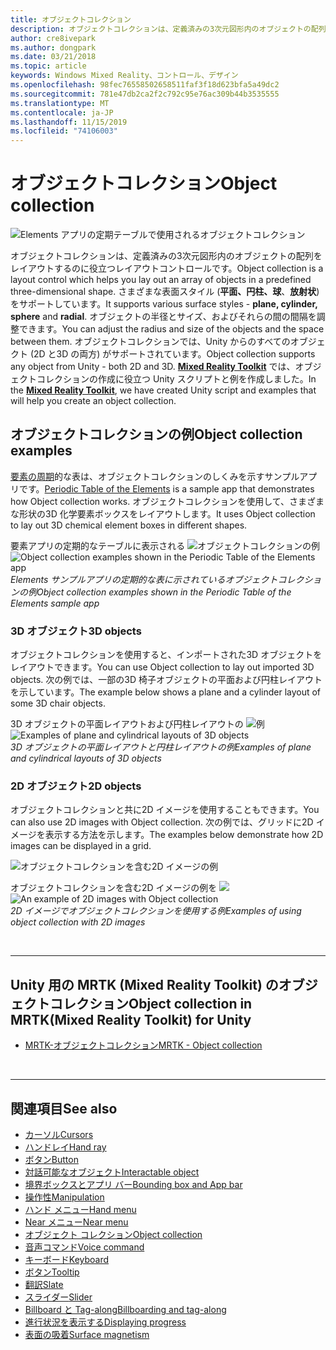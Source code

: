 ```yaml
---
title: オブジェクトコレクション
description: オブジェクトコレクションは、定義済みの3次元図形内のオブジェクトの配列をレイアウトするのに役立つレイアウトコントロールです。
author: cre8ivepark
ms.author: dongpark
ms.date: 03/21/2018
ms.topic: article
keywords: Windows Mixed Reality、コントロール、デザイン
ms.openlocfilehash: 98fec76558502658511faf3f18d623bfa5a49dc2
ms.sourcegitcommit: 781e47db2ca2f2c792c95e76ac309b44b3535555
ms.translationtype: MT
ms.contentlocale: ja-JP
ms.lasthandoff: 11/15/2019
ms.locfileid: "74106003"
---
```

# <a name="object-collection"></a><span data-ttu-id="6c602-104">オブジェクトコレクション</span><span class="sxs-lookup"><span data-stu-id="6c602-104">Object collection</span></span>

![Elements アプリの定期テーブルで使用されるオブジェクトコレクション](images/UX/UX_Hero_ObjectCollection.jpg)<br>


<span data-ttu-id="6c602-106">オブジェクトコレクションは、定義済みの3次元図形内のオブジェクトの配列をレイアウトするのに役立つレイアウトコントロールです。</span><span class="sxs-lookup"><span data-stu-id="6c602-106">Object collection is a layout control which helps you lay out an array of objects in a predefined three-dimensional shape.</span></span> <span data-ttu-id="6c602-107">さまざまな表面スタイル (**平面、円柱、球**、**放射状**) をサポートしています。</span><span class="sxs-lookup"><span data-stu-id="6c602-107">It supports various surface styles - **plane, cylinder, sphere** and **radial**.</span></span> <span data-ttu-id="6c602-108">オブジェクトの半径とサイズ、およびそれらの間の間隔を調整できます。</span><span class="sxs-lookup"><span data-stu-id="6c602-108">You can adjust the radius and size of the objects and the space between them.</span></span> <span data-ttu-id="6c602-109">オブジェクトコレクションでは、Unity からのすべてのオブジェクト (2D と3D の両方) がサポートされています。</span><span class="sxs-lookup"><span data-stu-id="6c602-109">Object collection supports any object from Unity - both 2D and 3D.</span></span> <span data-ttu-id="6c602-110">**[Mixed Reality Toolkit](https://microsoft.github.io/MixedRealityToolkit-Unity/Documentation/README_ObjectCollection.html)** では、オブジェクトコレクションの作成に役立つ Unity スクリプトと例を作成しました。</span><span class="sxs-lookup"><span data-stu-id="6c602-110">In the **[Mixed Reality Toolkit](https://microsoft.github.io/MixedRealityToolkit-Unity/Documentation/README_ObjectCollection.html)**, we have created Unity script and examples that will help you create an object collection.</span></span>


## <a name="object-collection-examples"></a><span data-ttu-id="6c602-111">オブジェクトコレクションの例</span><span class="sxs-lookup"><span data-stu-id="6c602-111">Object collection examples</span></span>

<span data-ttu-id="6c602-112">[要素の周期](periodic-table-of-the-elements.md)的な表は、オブジェクトコレクションのしくみを示すサンプルアプリです。</span><span class="sxs-lookup"><span data-stu-id="6c602-112">[Periodic Table of the Elements](periodic-table-of-the-elements.md) is a sample app that demonstrates how Object collection works.</span></span> <span data-ttu-id="6c602-113">オブジェクトコレクションを使用して、さまざまな形状の3D 化学要素ボックスをレイアウトします。</span><span class="sxs-lookup"><span data-stu-id="6c602-113">It uses Object collection to lay out 3D chemical element boxes in different shapes.</span></span>

<span data-ttu-id="6c602-114">要素アプリの定期的なテーブルに表示される ![オブジェクトコレクションの例](images/periodictable-collections-1000px.jpg)</span><span class="sxs-lookup"><span data-stu-id="6c602-114">![Object collection examples shown in the Periodic Table of the Elements app](images/periodictable-collections-1000px.jpg)</span></span><br>
<span data-ttu-id="6c602-115">*Elements サンプルアプリの定期的な表に示されているオブジェクトコレクションの例*</span><span class="sxs-lookup"><span data-stu-id="6c602-115">*Object collection examples shown in the Periodic Table of the Elements sample app*</span></span>

### <a name="3d-objects"></a><span data-ttu-id="6c602-116">3D オブジェクト</span><span class="sxs-lookup"><span data-stu-id="6c602-116">3D objects</span></span>

<span data-ttu-id="6c602-117">オブジェクトコレクションを使用すると、インポートされた3D オブジェクトをレイアウトできます。</span><span class="sxs-lookup"><span data-stu-id="6c602-117">You can use Object collection to lay out imported 3D objects.</span></span> <span data-ttu-id="6c602-118">次の例では、一部の3D 椅子オブジェクトの平面および円柱レイアウトを示しています。</span><span class="sxs-lookup"><span data-stu-id="6c602-118">The example below shows a plane and a cylinder layout of some 3D chair objects.</span></span>

<span data-ttu-id="6c602-119">3D オブジェクトの平面レイアウトおよび円柱レイアウトの ![例](images/objectcollection-3dobjects-1000px.jpg)</span><span class="sxs-lookup"><span data-stu-id="6c602-119">![Examples of plane and cylindrical layouts of 3D objects](images/objectcollection-3dobjects-1000px.jpg)</span></span><br>
<span data-ttu-id="6c602-120">*3D オブジェクトの平面レイアウトと円柱レイアウトの例*</span><span class="sxs-lookup"><span data-stu-id="6c602-120">*Examples of plane and cylindrical layouts of 3D objects*</span></span>

### <a name="2d-objects"></a><span data-ttu-id="6c602-121">2D オブジェクト</span><span class="sxs-lookup"><span data-stu-id="6c602-121">2D objects</span></span>

<span data-ttu-id="6c602-122">オブジェクトコレクションと共に2D イメージを使用することもできます。</span><span class="sxs-lookup"><span data-stu-id="6c602-122">You can also use 2D images with Object collection.</span></span> <span data-ttu-id="6c602-123">次の例では、グリッドに2D イメージを表示する方法を示します。</span><span class="sxs-lookup"><span data-stu-id="6c602-123">The examples below demonstrate how 2D images can be displayed in a grid.</span></span>

![オブジェクトコレクションを含む2D イメージの例](images/940px-layout-3dobjects-3.jpg)

<span data-ttu-id="6c602-125">オブジェクトコレクションを含む2D イメージの例を ![](images/940px-layout-2dimages.jpg)</span><span class="sxs-lookup"><span data-stu-id="6c602-125">![An example of 2D images with Object collection](images/940px-layout-2dimages.jpg)</span></span><br>
<span data-ttu-id="6c602-126">*2D イメージでオブジェクトコレクションを使用する例*</span><span class="sxs-lookup"><span data-stu-id="6c602-126">*Examples of using object collection with 2D images*</span></span>

<br>

---

## <a name="object-collection-in-mrtkmixed-reality-toolkit-for-unity"></a><span data-ttu-id="6c602-127">Unity 用の MRTK (Mixed Reality Toolkit) のオブジェクトコレクション</span><span class="sxs-lookup"><span data-stu-id="6c602-127">Object collection in MRTK(Mixed Reality Toolkit) for Unity</span></span>

* [<span data-ttu-id="6c602-128">MRTK-オブジェクトコレクション</span><span class="sxs-lookup"><span data-stu-id="6c602-128">MRTK - Object collection</span></span>](https://microsoft.github.io/MixedRealityToolkit-Unity/Documentation/README_ObjectCollection.html)


<br>

---


## <a name="see-also"></a><span data-ttu-id="6c602-129">関連項目</span><span class="sxs-lookup"><span data-stu-id="6c602-129">See also</span></span>

* [<span data-ttu-id="6c602-130">カーソル</span><span class="sxs-lookup"><span data-stu-id="6c602-130">Cursors</span></span>](cursors.md)
* [<span data-ttu-id="6c602-131">ハンドレイ</span><span class="sxs-lookup"><span data-stu-id="6c602-131">Hand ray</span></span>](point-and-commit.md)
* [<span data-ttu-id="6c602-132">ボタン</span><span class="sxs-lookup"><span data-stu-id="6c602-132">Button</span></span>](button.md)
* [<span data-ttu-id="6c602-133">対話可能なオブジェクト</span><span class="sxs-lookup"><span data-stu-id="6c602-133">Interactable object</span></span>](interactable-object.md)
* [<span data-ttu-id="6c602-134">境界ボックスとアプリ バー</span><span class="sxs-lookup"><span data-stu-id="6c602-134">Bounding box and App bar</span></span>](app-bar-and-bounding-box.md)
* [<span data-ttu-id="6c602-135">操作性</span><span class="sxs-lookup"><span data-stu-id="6c602-135">Manipulation</span></span>](direct-manipulation.md)
* [<span data-ttu-id="6c602-136">ハンド メニュー</span><span class="sxs-lookup"><span data-stu-id="6c602-136">Hand menu</span></span>](hand-menu.md)
* [<span data-ttu-id="6c602-137">Near メニュー</span><span class="sxs-lookup"><span data-stu-id="6c602-137">Near menu</span></span>](near-menu.md)
* [<span data-ttu-id="6c602-138">オブジェクト コレクション</span><span class="sxs-lookup"><span data-stu-id="6c602-138">Object collection</span></span>](object-collection.md)
* [<span data-ttu-id="6c602-139">音声コマンド</span><span class="sxs-lookup"><span data-stu-id="6c602-139">Voice command</span></span>](voice-input.md)
* [<span data-ttu-id="6c602-140">キーボード</span><span class="sxs-lookup"><span data-stu-id="6c602-140">Keyboard</span></span>](keyboard.md)
* [<span data-ttu-id="6c602-141">ボタン</span><span class="sxs-lookup"><span data-stu-id="6c602-141">Tooltip</span></span>](tooltip.md)
* [<span data-ttu-id="6c602-142">翻訳</span><span class="sxs-lookup"><span data-stu-id="6c602-142">Slate</span></span>](slate.md)
* [<span data-ttu-id="6c602-143">スライダー</span><span class="sxs-lookup"><span data-stu-id="6c602-143">Slider</span></span>](slider.md)
* [<span data-ttu-id="6c602-144">Billboard と Tag-along</span><span class="sxs-lookup"><span data-stu-id="6c602-144">Billboarding and tag-along</span></span>](billboarding-and-tag-along.md)
* [<span data-ttu-id="6c602-145">進行状況を表示する</span><span class="sxs-lookup"><span data-stu-id="6c602-145">Displaying progress</span></span>](progress.md)
* [<span data-ttu-id="6c602-146">表面の吸着</span><span class="sxs-lookup"><span data-stu-id="6c602-146">Surface magnetism</span></span>](surface-magnetism.md)
